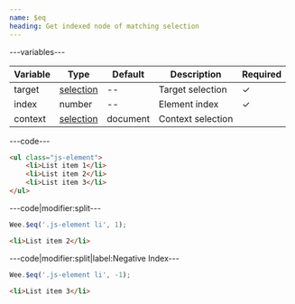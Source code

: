 ```yaml
---
name: $eq
heading: Get indexed node of matching selection
---
```


---variables---

| Variable | Type | Default | Description | Required |
| -- | -- | -- | -- | -- |
| target | [selection](/script#selection) | -- | Target selection | ✓ |
| index | number | -- | Element index | ✓ |
| context | [selection](/script#selection) | document | Context selection ||

---code---

```html
<ul class="js-element">
	<li>List item 1</li>
	<li>List item 2</li>
	<li>List item 3</li>
</ul>
```

---code|modifier:split---

```javascript
Wee.$eq('.js-element li', 1);
```

```html
<li>List item 2</li>
```

---code|modifier:split|label:Negative Index---

```javascript
Wee.$eq('.js-element li', -1);
```

```html
<li>List item 3</li>
```